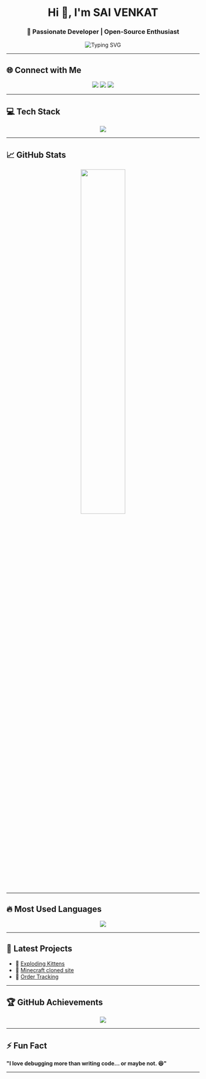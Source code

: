 <h1 align="center">Hi 👋, I'm SAI VENKAT</h1>
<h3 align="center">🚀 Passionate Developer | Open-Source Enthusiast</h3>

<p align="center">
  <img src="https://readme-typing-svg.herokuapp.com?font=Fira+Code&pause=1000&color=FFA500&center=true&vCenter=true&width=435&lines=Welcome+to+my+GitHub!;I+Love+Coding+and+Building+Cool+Stuff!+🔥" alt="Typing SVG" />
</p>

---

## 🌐 Connect with Me

<p align="center">
  <a href="https://www.linkedin.com/in/sai-venkat-kamana-2272b532a?utm_source=share&utm_campaign=share_via&utm_content=profile&utm_medium=android_app"><img src="https://img.shields.io/badge/LinkedIn-blue?style=for-the-badge&logo=linkedin"></a>
  <a href="https://twitter.com/yourprofile"><img src="https://img.shields.io/badge/Twitter-blue?style=for-the-badge&logo=twitter"></a>
  <a href="mailto:kamanasaivenkat444@gmail.com"><img src="https://img.shields.io/badge/Email-D14836?style=for-the-badge&logo=gmail&logoColor=white"></a>
</p>

---

## 💻 Tech Stack

<p align="center">
  <img src="https://skillicons.dev/icons?i=html,css,js,git,github,vscode" />
</p>

---

## 📈 GitHub Stats

<p align="center">
  <img src="https://github-readme-stats.vercel.app/api?username=saivenkat444&show_icons=true&theme=radical" width="48%"/>
</p>

---

## 🔥 Most Used Languages

<p align="center">
  <img src="https://github-readme-stats.vercel.app/api/top-langs/?username=saivenkat444&layout=compact&theme=radical&langs_count=6" />
</p>

---

## 🚀 Latest Projects

- 🔹 [Exploding Kittens](https://github.com/saivenkat444/explodingKittens)
- 🔹 [Minecraft cloned site](https://github.com/saivenkat444/MINECRAFT)
- 🔹 [Order Tracking](https://github.com/saivenkat444/js-trackOrder)

---

## 🏆 GitHub Achievements

<p align="center">
  <img src="https://github-profile-trophy.vercel.app/?username=saivenkat444&theme=radical&no-bg=true&margin-w=4" />
</p>

---

## ⚡ Fun Fact

**"I love debugging more than writing code... or maybe not. 😆"**

---
